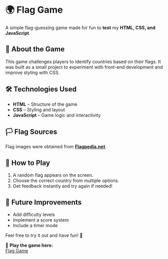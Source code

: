 # 🌍 Flag Game

A simple flag-guessing game made for fun to **test** my **HTML, CSS, and JavaScript**.

## 📌 About the Game
This game challenges players to identify countries based on their flags. It was built as a small project to experiment with front-end development and improve styling with CSS.

## 🛠 Technologies Used
- **HTML** – Structure of the game  
- **CSS** – Styling and layout  
- **JavaScript** – Game logic and interactivity  

## 🏳️ Flag Sources
Flag images were obtained from **[Flagpedia.net](https://flagpedia.net/)**.

## 🚀 How to Play
1. A random flag appears on the screen.  
2. Choose the correct country from multiple options.  
3. Get feedback instantly and try again if needed!  

## 🔮 Future Improvements
- Add difficulty levels  
- Implement a score system  
- Include a timer mode  

Feel free to try it out and have fun! 🎉  

🔗 **Play the game here:**  
[Flag Game](https://juulvanorsouw.github.io/Flag-game/index.html)
